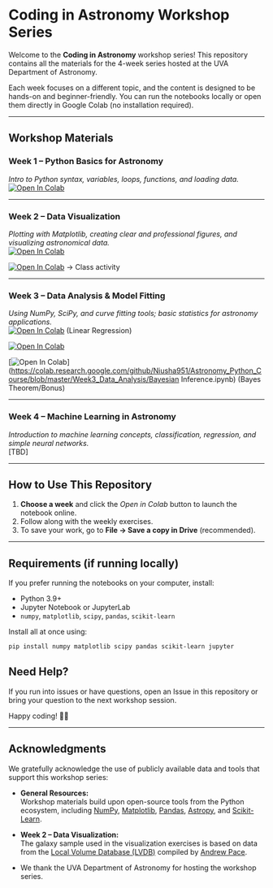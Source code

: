 # Coding in Astronomy Workshop Series  
Welcome to the **Coding in Astronomy** workshop series! This repository contains all the materials for the 4-week series hosted at the UVA Department of Astronomy.  

Each week focuses on a different topic, and the content is designed to be hands-on and beginner-friendly. You can run the notebooks locally or open them directly in Google Colab (no installation required).  

---

## Workshop Materials  

### Week 1 – Python Basics for Astronomy  
*Intro to Python syntax, variables, loops, functions, and loading data.*  
[![Open In Colab](https://colab.research.google.com/assets/colab-badge.svg)](https://colab.research.google.com/github/Niusha951/Astronomy_Python_Course/blob/master/Week1_Python_Intro/Week1_Python_Intro.ipynb)

---

### Week 2 – Data Visualization  
*Plotting with Matplotlib, creating clear and professional figures, and visualizing astronomical data.*  
[![Open In Colab](https://colab.research.google.com/assets/colab-badge.svg)](https://colab.research.google.com/github/Niusha951/Astronomy_Python_Course/blob/master/Week2_Data_Visualization/Week2_Data_Visualization.ipynb)

[![Open In Colab](https://colab.research.google.com/assets/colab-badge.svg)](https://colab.research.google.com/github/Niusha951/Astronomy_Python_Course/blob/master/Week2_Data_Visualization/Week2_Data_Visualization_class_activity.ipynb) -> Class activity


---

### Week 3 – Data Analysis & Model Fitting  
*Using NumPy, SciPy, and curve fitting tools; basic statistics for astronomy applications.*  
[![Open In Colab](https://colab.research.google.com/assets/colab-badge.svg)](https://colab.research.google.com/github/Niusha951/Astronomy_Python_Course/blob/master/Week3_Data_Analysis/Week3_Data_Anallysis.ipynb) (Linear Regression)

[![Open In Colab](https://colab.research.google.com/assets/colab-badge.svg)](https://colab.research.google.com/github/Niusha951/Astronomy_Python_Course/blob/master/Week3_Data_Analysis/binary_star_curve_fit.ipynb)

[![Open In Colab](https://colab.research.google.com/assets/colab-badge.svg)](https://colab.research.google.com/github/Niusha951/Astronomy_Python_Course/blob/master/Week3_Data_Analysis/Bayesian Inference.ipynb) (Bayes Theorem/Bonus)

---

### Week 4 – Machine Learning in Astronomy  
*Introduction to machine learning concepts, classification, regression, and simple neural networks.*  
[TBD]

---

## How to Use This Repository  

1. **Choose a week** and click the *Open in Colab* button to launch the notebook online.  
2. Follow along with the weekly exercises. 
3. To save your work, go to **File → Save a copy in Drive** (recommended).   

---

## Requirements (if running locally)

If you prefer running the notebooks on your computer, install:  
- Python 3.9+  
- Jupyter Notebook or JupyterLab  
- `numpy`, `matplotlib`, `scipy`, `pandas`, `scikit-learn`  

Install all at once using:  
```bash
pip install numpy matplotlib scipy pandas scikit-learn jupyter
```
## Need Help?

If you run into issues or have questions, open an Issue in this repository or bring your question to the next workshop session.

Happy coding! 🚀✨

---

## Acknowledgments  

We gratefully acknowledge the use of publicly available data and tools that support this workshop series:  

- **General Resources:**  
  Workshop materials build upon open-source tools from the Python ecosystem, including [NumPy](https://numpy.org/), [Matplotlib](https://matplotlib.org/), [Pandas](https://pandas.pydata.org/), [Astropy](https://www.astropy.org/), and [Scikit-Learn](https://scikit-learn.org/).  

- **Week 2 – Data Visualization:**  
  The galaxy sample used in the visualization exercises is based on data from the [Local Volume Database (LVDB)](https://github.com/apace7/local_volume_database/tree/main) compiled by [Andrew Pace](https://apace7.github.io).  

- We thank the UVA Department of Astronomy for hosting the workshop series.
